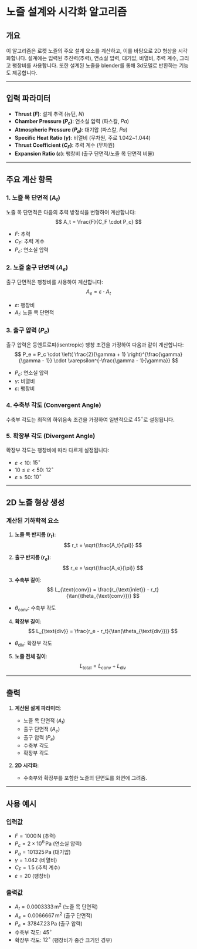 # 노즐 설계와 시각화 알고리즘

## 개요
이 알고리즘은 로켓 노즐의 주요 설계 요소를 계산하고, 이를 바탕으로 2D 형상을 시각화합니다. 설계에는 입력된 추진력(추력), 연소실 압력, 대기압, 비열비, 추력 계수, 그리고 팽창비를 사용합니다. 또한 설계된 노즐을 blender를 통해 3d모델로 반환하는 기능도 제공합니다.

---

## 입력 파라미터
- **Thrust ($F$)**: 설계 추력 (뉴턴, $N$)
- **Chamber Pressure ($P_c$)**: 연소실 압력 (파스칼, $Pa$)
- **Atmospheric Pressure ($P_a$)**: 대기압 (파스칼, $Pa$)
- **Specific Heat Ratio ($\gamma$)**: 비열비 (무차원, 주로 1.042~1.044)
- **Thrust Coefficient ($C_F$)**: 추력 계수 (무차원)
- **Expansion Ratio ($\varepsilon$)**: 팽창비 (출구 단면적/노즐 목 단면적 비율)

---

## 주요 계산 항목
### 1. 노즐 목 단면적 ($A_t$)
노즐 목 단면적은 다음의 추력 방정식을 변형하여 계산합니다:
$$
A_t = \frac{F}{C_F \cdot P_c}
$$

- $F$: 추력
- $C_F$: 추력 계수
- $P_c$: 연소실 압력

### 2. 노즐 출구 단면적 ($A_e$)
출구 단면적은 팽창비를 사용하여 계산합니다:
$$
A_e = \varepsilon \cdot A_t
$$

- $\varepsilon$: 팽창비
- $A_t$: 노즐 목 단면적

### 3. 출구 압력 ($P_e$)
출구 압력은 등엔트로피(isentropic) 팽창 조건을 가정하여 다음과 같이 계산합니다:
$$
P_e = P_c \cdot \left( \frac{2}{\gamma + 1} \right)^{\frac{\gamma}{\gamma - 1}} \cdot \varepsilon^{-\frac{\gamma - 1}{\gamma}}
$$

- $P_c$: 연소실 압력
- $\gamma$: 비열비
- $\varepsilon$: 팽창비

### 4. 수축부 각도 (Convergent Angle)
수축부 각도는 최적의 하위음속 조건을 가정하여 일반적으로 $45^\circ$로 설정됩니다.

### 5. 확장부 각도 (Divergent Angle)
확장부 각도는 팽창비에 따라 다르게 설정됩니다:
- $\varepsilon < 10$: $15^\circ$
- $10 \leq \varepsilon < 50$: $12^\circ$
- $\varepsilon \geq 50$: $10^\circ$

---

## 2D 노즐 형상 생성
### 계산된 기하학적 요소
1. **노즐 목 반지름 ($r_t$)**:
$$
r_t = \sqrt{\frac{A_t}{\pi}}
$$

2. **출구 반지름 ($r_e$)**:
$$
r_e = \sqrt{\frac{A_e}{\pi}}
$$

3. **수축부 길이**:
$$
L_{\text{conv}} = \frac{r_{\text{inlet}} - r_t}{\tan(\theta_{\text{conv}})}
$$
- $\theta_{\text{conv}}$: 수축부 각도

4. **확장부 길이**:
$$
L_{\text{div}} = \frac{r_e - r_t}{\tan(\theta_{\text{div}})}
$$
- $\theta_{\text{div}}$: 확장부 각도

5. **노즐 전체 길이**:
$$
L_{\text{total}} = L_{\text{conv}} + L_{\text{div}}
$$

---

## 출력
1. **계산된 설계 파라미터**:
   - 노즐 목 단면적 ($A_t$)
   - 출구 단면적 ($A_e$)
   - 출구 압력 ($P_e$)
   - 수축부 각도
   - 확장부 각도

2. **2D 시각화**:
   - 수축부와 확장부를 포함한 노즐의 단면도를 화면에 그려줌.

---

## 사용 예시
### 입력값
- $F = 1000 \, \text{N}$ (추력)
- $P_c = 2 \times 10^6 \, \text{Pa}$ (연소실 압력)
- $P_a = 101325 \, \text{Pa}$ (대기압)
- $\gamma = 1.042$ (비열비)
- $C_F = 1.5$ (추력 계수)
- $\varepsilon = 20$ (팽창비)

### 출력값
- $A_t = 0.0003333 \, \text{m}^2$ (노즐 목 단면적)
- $A_e = 0.0066667 \, \text{m}^2$ (출구 단면적)
- $P_e = 37847.23 \, \text{Pa}$ (출구 압력)
- 수축부 각도: $45^\circ$
- 확장부 각도: $12^\circ$ (팽창비가 중간 크기인 경우)
